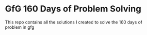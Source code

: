 # GfG 160 Days of Problem Solving
This repo contains all the solutions I created to solve the 160 days of problem in gfg
